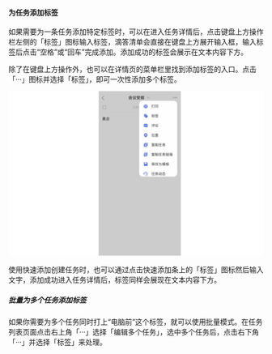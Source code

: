 #### 为任务添加标签

如果需要为一条任务添加特定标签时，可以在进入任务详情后，点击键盘上方操作栏左侧的「标签」图标输入标签，滴答清单会直接在键盘上方展开输入框，输入标签后点击“空格”或“回车”完成添加。添加成功的标签会展示在文本内容下方。

除了在键盘上方操作外，也可以在详情页的菜单栏里找到添加标签的入口。点击「···」图标并选择「标签」，即可一次性添加多个标签。

![](../../images/ios/2.png)


使用快速添加创建任务时，也可以通过点击快速添加条上的「标签」图标然后输入文字，添加成功进入任务详情后，标签同样会展现在文本内容下方。

##### 批量为多个任务添加标签

如果你需要为多个任务同时打上“电脑前”这个标签，就可以使用批量模式。在任务列表页面点击右上角「···」选择「编辑多个任务」，选中多个任务后，点击右下角「···」并选择「标签」来处理。




